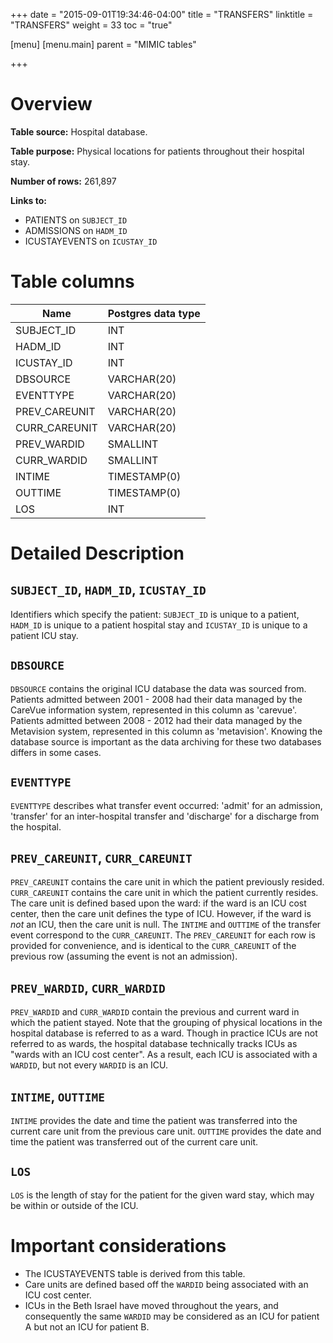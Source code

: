 +++
date = "2015-09-01T19:34:46-04:00"
title = "TRANSFERS"
linktitle = "TRANSFERS"
weight = 33
toc = "true"

[menu]
  [menu.main]
    parent = "MIMIC tables"

+++

# Overview

**Table source:** Hospital database.

**Table purpose:** Physical locations for patients throughout their hospital stay.

**Number of rows:** 261,897

**Links to:**

* PATIENTS on `SUBJECT_ID`
* ADMISSIONS on `HADM_ID`
* ICUSTAYEVENTS on `ICUSTAY_ID`

# Table columns

Name | Postgres data type 
---- | ---- 
SUBJECT\_ID | INT
HADM\_ID | INT
ICUSTAY\_ID | INT
DBSOURCE | VARCHAR(20)
EVENTTYPE | VARCHAR(20)
PREV\_CAREUNIT | VARCHAR(20)
CURR\_CAREUNIT | VARCHAR(20)
PREV\_WARDID | SMALLINT
CURR\_WARDID | SMALLINT
INTIME | TIMESTAMP(0)
OUTTIME | TIMESTAMP(0)
LOS | INT

	
# Detailed Description

## `SUBJECT_ID`, `HADM_ID`, `ICUSTAY_ID`

Identifiers which specify the patient: `SUBJECT_ID` is unique to a patient, `HADM_ID` is unique to a patient hospital stay and `ICUSTAY_ID` is unique to a patient ICU stay.

## `DBSOURCE`

`DBSOURCE` contains the original ICU database the data was sourced from. Patients admitted between 2001 - 2008 had their data managed by the CareVue information system, represented in this column as 'carevue'. Patients admitted between 2008 - 2012 had their data managed by the Metavision system, represented in this column as 'metavision'. Knowing the database source is important as the data archiving for these two databases differs in some cases.

## `EVENTTYPE`

`EVENTTYPE` describes what transfer event occurred: 'admit' for an admission, 'transfer' for an inter-hospital transfer and 'discharge' for a discharge from the hospital.


## `PREV_CAREUNIT`, `CURR_CAREUNIT`

`PREV_CAREUNIT` contains the care unit in which the patient previously resided. `CURR_CAREUNIT` contains the care unit in which the patient currently resides.
The care unit is defined based upon the ward: if the ward is an ICU cost center, then the care unit defines the type of ICU. However, if the ward is *not* an ICU, then the care unit is null. The `INTIME` and `OUTTIME` of the transfer event correspond to the `CURR_CAREUNIT`. The `PREV_CAREUNIT` for each row is provided for convenience, and is identical to the `CURR_CAREUNIT` of the previous row (assuming the event is not an admission).

## `PREV_WARDID`, `CURR_WARDID`

`PREV_WARDID` and `CURR_WARDID` contain the previous and current ward in which the patient stayed. Note that the grouping of physical locations in the hospital database is referred to as a ward. Though in practice ICUs are not referred to as wards, the hospital database technically tracks ICUs as "wards with an ICU cost center". As a result, each ICU is associated with a `WARDID`, but not every `WARDID` is an ICU.

## `INTIME`, `OUTTIME`

`INTIME` provides the date and time the patient was transferred into the current care unit from the previous care unit. `OUTTIME` provides the date and time the patient was transferred out of the current care unit.

## `LOS`

`LOS` is the length of stay for the patient for the given ward stay, which may be within or outside of the ICU.


# Important considerations

* The ICUSTAYEVENTS table is derived from this table.
* Care units are defined based off the `WARDID` being associated with an ICU cost center.
* ICUs in the Beth Israel have moved throughout the years, and consequently the same `WARDID` may be considered as an ICU for patient A but not an ICU for patient B.